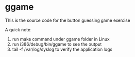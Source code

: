 ggame
=====

This is the source code for the button guessing game exercise

A quick note:

1. run make command under ggame folder in Linux
2. run i386/debug/bin/ggame to see the output
3. tail -f /var/log/syslog to verify the application logs
